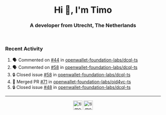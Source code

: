 <h1 align="center">Hi 👋, I'm Timo</h1>
<h3 align="center">A developer from Utrecht, The Netherlands</h3>
<br/>
<!-- https://github.com/rahuldkjain/github-profile-readme-generator --!>

<!--  <p align="left"><img src="https://github-readme-stats.vercel.app/api?username=timoglastra&show_icons=true&count_private=true&" alt="timoglastra" /></p> --!>

<!--
Github language stats
<p align="left"><img src="https://github-readme-stats.vercel.app/api/top-langs/?username=timoglastra&layout=compact" alt="timoglastra" /><p>
-->

<!-- Codestats language stats -->
<!-- <p align="left"><img src="https://codestats-readme.vercel.app/api/top-langs/?username=timoglastra&layout=compact&language_count=12" alt="timoglastra" /><p>    --!>
  
<h3>Recent Activity</h3>

<!--START_SECTION:activity-->
1. 🗣 Commented on [#44](https://github.com/openwallet-foundation-labs/dcql-ts/issues/44#issuecomment-2915604243) in [openwallet-foundation-labs/dcql-ts](https://github.com/openwallet-foundation-labs/dcql-ts)
2. 🗣 Commented on [#58](https://github.com/openwallet-foundation-labs/dcql-ts/issues/58#issuecomment-2915600494) in [openwallet-foundation-labs/dcql-ts](https://github.com/openwallet-foundation-labs/dcql-ts)
3. 🔒 Closed issue [#58](https://github.com/openwallet-foundation-labs/dcql-ts/issues/58) in [openwallet-foundation-labs/dcql-ts](https://github.com/openwallet-foundation-labs/dcql-ts)
4. 🎉 Merged PR [#71](https://github.com/openwallet-foundation-labs/oid4vc-ts/pull/71) in [openwallet-foundation-labs/oid4vc-ts](https://github.com/openwallet-foundation-labs/oid4vc-ts)
5. 🔒 Closed issue [#48](https://github.com/openwallet-foundation-labs/dcql-ts/issues/48) in [openwallet-foundation-labs/dcql-ts](https://github.com/openwallet-foundation-labs/dcql-ts)
<!--END_SECTION:activity-->

---

<p align="center">
<a href="https://twitter.com/timoglastra" target="blank"><img align="center" src="https://cdn.jsdelivr.net/npm/simple-icons@3.0.1/icons/twitter.svg" alt="timoglastra" height="30" width="30" /></a>
<a href="https://linkedin.com/in/timoglastra" target="blank"><img align="center" src="https://cdn.jsdelivr.net/npm/simple-icons@3.0.1/icons/linkedin.svg" alt="timoglastra" height="30" width="30" /></a>
</p>



